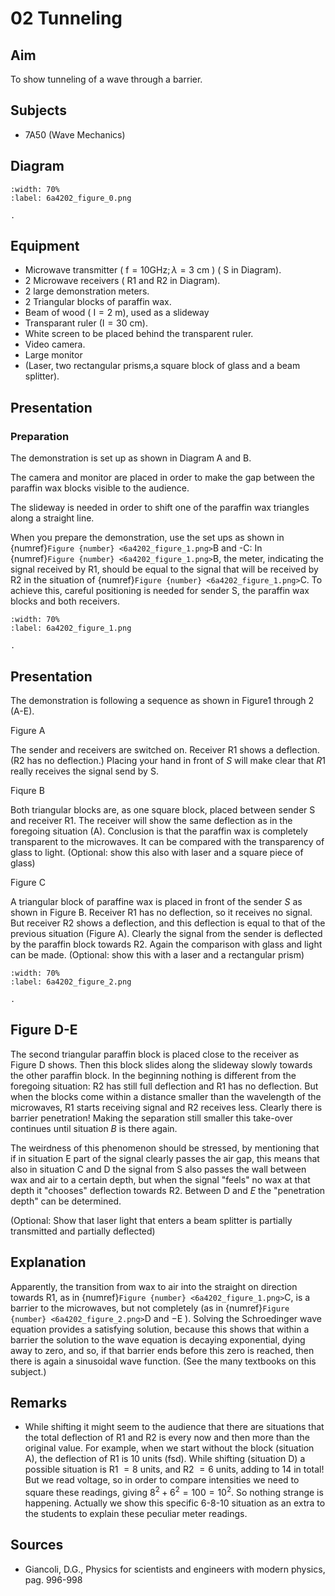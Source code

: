 # 02 Tunneling 
    
  
## Aim   
 To show tunneling of a wave through a barrier.    
  
## Subjects   
* 7A50 (Wave Mechanics)   

## Diagram
   
```{figure} figures/figure_0.png
:width: 70%  
:label: 6a4202_figure_0.png  

. 
```

## Equipment
- Microwave transmitter ( $\mathrm{f}=10 \mathrm{GHz} ; \lambda=3 \mathrm{~cm}$ ) ( $\mathrm{S}$ in Diagram).
- 2 Microwave receivers ( R1 and R2 in Diagram).
- 2 large demonstration meters.
- 2 Triangular blocks of paraffin wax.
- Beam of wood ( $\mathrm{I}=2 \mathrm{~m})$, used as a slideway
- Transparant ruler $(\mathrm{I}=30 \mathrm{~cm})$.
- White screen to be placed behind the transparent ruler.
- Video camera.
- Large monitor
- (Laser, two rectangular prisms,a square block of glass and a beam splitter).

     
  
## Presentation   
### Preparation

The demonstration is set up as shown in Diagram A and B.

The camera and monitor are placed in order to make the gap between the paraffin wax blocks visible to the audience.

The slideway is needed in order to shift one of the paraffin wax triangles along a straight line.

When you prepare the demonstration, use the set ups as shown in {numref}`Figure {number} <6a4202_figure_1.png>`B and -C: In {numref}`Figure {number} <6a4202_figure_1.png>`B, the meter, indicating the signal received by R1, should be equal to the signal that will be received by R2 in the situation of {numref}`Figure {number} <6a4202_figure_1.png>`C. To achieve this, careful positioning is needed for sender $\mathrm{S}$, the paraffin wax blocks and both receivers. 
```{figure} figures/figure_1.png
:width: 70%  
:label: 6a4202_figure_1.png  

. 
```
## Presentation

The demonstration is following a sequence as shown in Figure1 through 2 (A-E).

Figure A

The sender and receivers are switched on. Receiver R1 shows a deflection. (R2 has no deflection.) Placing your hand in front of $S$ will make clear that $R 1$ really receives the signal send by $\mathrm{S}$.

Fiqure B

Both triangular blocks are, as one square block, placed between sender $\mathrm{S}$ and receiver R1. The receiver will show the same deflection as in the foregoing situation (A). Conclusion is that the paraffin wax is completely transparent to the microwaves. It can be compared with the transparency of glass to light. (Optional: show this also with laser and a square piece of glass)

Figure C

A triangular block of paraffine wax is placed in front of the sender $S$ as shown in Figure B. Receiver R1 has no deflection, so it receives no signal. But receiver R2 shows a deflection, and this deflection is equal to that of the previous situation (Figure A). Clearly the signal from the sender is deflected by the paraffin block towards R2. Again the comparison with glass and light can be made. (Optional: show this with a laser and a rectangular prism)

```{figure} figures/figure_2.png
:width: 70%  
:label: 6a4202_figure_2.png  

. 
```
## Figure D-E

The second triangular paraffin block is placed close to the receiver as Figure D shows. Then this block slides along the slideway slowly towards the other paraffin block. In the beginning nothing is different from the foregoing situation: R2 has still full deflection and R1 has no deflection. But when the blocks come within a distance smaller than the wavelength of the microwaves, R1 starts receiving signal and R2 receives less. Clearly there is barrier penetration! Making the separation still smaller this take-over continues until situation $B$ is there again.

The weirdness of this phenomenon should be stressed, by mentioning that if in situation $\mathrm{E}$ part of the signal clearly passes the air gap, this means that also in situation $\mathrm{C}$ and $\mathrm{D}$ the signal from $\mathrm{S}$ also passes the wall between wax and air to a certain depth, but when the signal "feels" no wax at that depth it "chooses" deflection towards R2. Between D and $E$ the "penetration depth" can be determined.

(Optional: Show that laser light that enters a beam splitter is partially transmitted and partially deflected)   
  
## Explanation   
Apparently, the transition from wax to air into the straight on direction towards R1, as in {numref}`Figure {number} <6a4202_figure_1.png>`C, is a barrier to the microwaves, but not completely (as in {numref}`Figure {number} <6a4202_figure_2.png>`D and $-\mathrm{E}$ ). 
Solving the Schroedinger wave equation provides a satisfying solution, because this shows that within a barrier the solution to the wave equation is decaying exponential, dying away to zero, and so, if that barrier ends before this zero is reached, then there is again a sinusoidal wave function. (See the many textbooks on this subject.)  
  
## Remarks   
- While shifting it might seem to the audience that there are situations that the total deflection of R1 and R2 is every now and then more than the original value. For example, when we start without the block (situation A), the deflection of R1 is 10 units (fsd). While shifting (situation D) a possible situation is R1 $=8$ units, and R2 $=6$ units, adding to 14 in total! But we read voltage, so in order to compare intensities we need to square these readings, giving $8^{2}+6^{2}=100=10^{2}$. So nothing strange is happening. Actually we show this specific 6-8-10 situation as an extra to the students to explain these peculiar meter readings.
   
  
## Sources
 *  Giancoli, D.G., Physics for scientists and engineers with modern physics, pag. 996-998
  